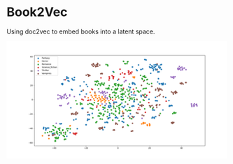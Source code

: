 # Book2Vec

Using doc2vec to embed books into a latent space. 

![Alt text](figures/cluster_2D_300.png?raw=true "TSNE with 300 long doc2vec vectors.")


